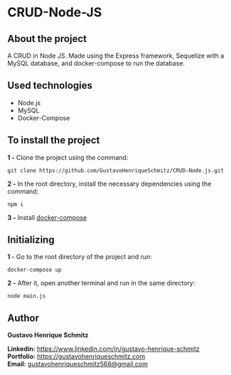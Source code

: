 # CRUD-Node-JS

## About the project
A CRUD in Node JS. Made using the Express framework, Sequelize with a MySQL database, and docker-compose to run the database.

## Used technologies
- Node.js
- MySQL
- Docker-Compose

## To install the project
**1 -** Clone the project using the command:
```
git clone https://github.com/GustavoHenriqueSchmitz/CRUD-Node.js.git
```

**2 -** In the root directory, install the necessary dependencies using the command:
```
npm i
```

**3 -** Install [docker-compose](https://docs.docker.com/compose/install/)

## Initializing
**1 -** Go to the root directory of the project and run:
```
docker-compose up
```

**2 -** After it, open another terminal and run in the same directory:
```
node main.js
```

## Author
**Gustavo Henrique Schmitz**

**Linkedin:** https://www.linkedin.com/in/gustavo-henrique-schmitz  
**Portfolio:** https://gustavohenriqueschmitz.com  
**Email:** gustavohenriqueschmitz568@gmail.com  
